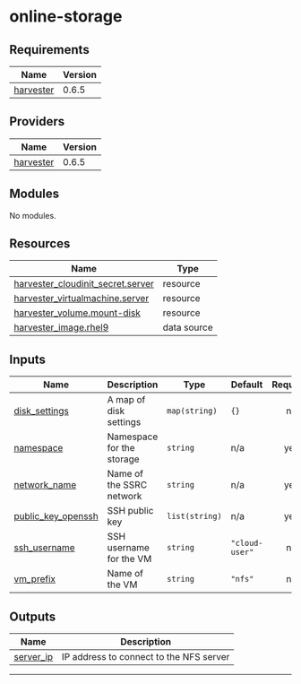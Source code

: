 # online-storage

<!-- BEGIN_TF_DOCS -->
## Requirements

| Name | Version |
|------|---------|
| <a name="requirement_harvester"></a> [harvester](#requirement\_harvester) | 0.6.5 |

## Providers

| Name | Version |
|------|---------|
| <a name="provider_harvester"></a> [harvester](#provider\_harvester) | 0.6.5 |

## Modules

No modules.

## Resources

| Name | Type |
|------|------|
| [harvester_cloudinit_secret.server](https://registry.terraform.io/providers/harvester/harvester/0.6.5/docs/resources/cloudinit_secret) | resource |
| [harvester_virtualmachine.server](https://registry.terraform.io/providers/harvester/harvester/0.6.5/docs/resources/virtualmachine) | resource |
| [harvester_volume.mount-disk](https://registry.terraform.io/providers/harvester/harvester/0.6.5/docs/resources/volume) | resource |
| [harvester_image.rhel9](https://registry.terraform.io/providers/harvester/harvester/0.6.5/docs/data-sources/image) | data source |

## Inputs

| Name | Description | Type | Default | Required |
|------|-------------|------|---------|:--------:|
| <a name="input_disk_settings"></a> [disk\_settings](#input\_disk\_settings) | A map of disk settings | `map(string)` | `{}` | no |
| <a name="input_namespace"></a> [namespace](#input\_namespace) | Namespace for the storage | `string` | n/a | yes |
| <a name="input_network_name"></a> [network\_name](#input\_network\_name) | Name of the SSRC network | `string` | n/a | yes |
| <a name="input_public_key_openssh"></a> [public\_key\_openssh](#input\_public\_key\_openssh) | SSH public key | `list(string)` | n/a | yes |
| <a name="input_ssh_username"></a> [ssh\_username](#input\_ssh\_username) | SSH username for the VM | `string` | `"cloud-user"` | no |
| <a name="input_vm_prefix"></a> [vm\_prefix](#input\_vm\_prefix) | Name of the VM | `string` | `"nfs"` | no |

## Outputs

| Name | Description |
|------|-------------|
| <a name="output_server_ip"></a> [server\_ip](#output\_server\_ip) | IP address to connect to the NFS server |

---
<!-- END_TF_DOCS -->
